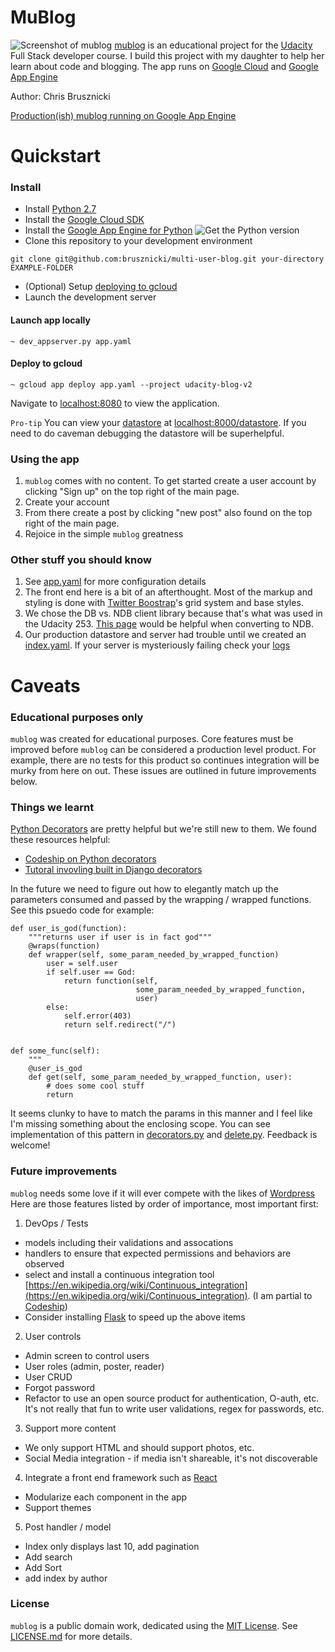 # MuBlog

![Screenshot of mublog](http://i.imgur.com/Vy97Scs.png "we never said it was pretty")
[mublog](https://github.com/brusznicki/multi-user-blog) is an educational project for the [Udacity](https://www.udacity.com) Full Stack developer course. I build this project with my daughter to help her learn about code and blogging. The app runs on [Google Cloud](http://cloud.google.com) and [Google App Engine](https://cloud.google.com/appengine/)

Author: Chris Brusznicki

[Production(ish) mublog running on Google App Engine](https://udacity-blog-v2.appspot.com/)

# Quickstart

### Install

* Install [Python 2.7](https://www.python.org/downloads/)
* Install the [Google Cloud SDK](https://cloud.google.com/sdk/downloads)
* Install the [Google App Engine for Python](https://cloud.google.com/appengine/downloads)
![Get the Python version](http://i.imgur.com/Y29MNjT.png "Python is what you want")
* Clone this repository to your development environment
```
git clone git@github.com:brusznicki/multi-user-blog.git your-directory EXAMPLE-FOLDER
```
* (Optional) Setup [deploying to gcloud](https://cloud.google.com/sdk/gcloud/reference/app/deploy)
* Launch the development server

#### Launch app locally
```
~ dev_appserver.py app.yaml
```
#### Deploy to gcloud
```
~ gcloud app deploy app.yaml --project udacity-blog-v2
```
Navigate to [localhost:8080](http://localhost:8080) to view the application.

`Pro-tip` You can view your [datastore](https://cloud.google.com/datastore/docs/datastore-api-tutorial) at [localhost:8000/datastore](http://localhost:8000/datastore). If you need to do caveman debugging the datastore will be superhelpful.

### Using the app

1. `mublog` comes with no content. To get started create a user account by clicking "Sign up" on the top right of the main page.
2. Create your account
3. From there create a post by clicking "new post" also found on the top right of the main page.
4. Rejoice in the simple `mublog` greatness

### Other stuff you should know

1. See [app.yaml](https://github.com/brusznicki/multi-user-blog/blob/master/app.yaml) for more configuration details
1. The front end here is a bit of an afterthought. Most of the markup and styling is done with [Twitter Boostrap](http://www.getbootstrap.com)'s grid system and base styles.
2. We chose the DB vs. NDB client library because that's what was used in the Udacity 253. [This page](https://cloud.google.com/appengine/docs/standard/python/ndb/db_to_ndb) would be helpful when converting to NDB.
3. Our production datastore and server had trouble until we created an [index.yaml](https://github.com/brusznicki/multi-user-blog/blob/master/index.yaml). If your server is mysteriously failing check your [logs](https://cloud.google.com/appengine/docs/standard/python/logs/)

# Caveats

### Educational purposes only

`mublog` was created for educational purposes. Core features must be improved before `mublog` can be considered a production level product. For example, there are no tests for this product so continues integration will be murky from here on out. These issues are outlined in future improvements below.

### Things we learnt

[Python Decorators](https://wiki.python.org/moin/DecoratorPattern) are pretty helpful but we're still new to them. We found these resources helpful:

* [Codeship on Python decorators](http://thecodeship.com/patterns/guide-to-python-function-decorators/)
* [Tutoral invovling built in Django decorators](http://scottlobdell.me/2015/04/decorators-arguments-python/)

In the future we need to figure out how to elegantly match up the parameters consumed and passed by the wrapping / wrapped functions. See this psuedo code for example:

```
def user_is_god(function):
    """returns user if user is in fact god"""
    @wraps(function)
    def wrapper(self, some_param_needed_by_wrapped_function)
        user = self.user
        if self.user == God:
            return function(self,
                            some_param_needed_by_wrapped_function,
                            user)
        else:
            self.error(403)
            return self.redirect("/")


def some_func(self):
    """
    @user_is_god
    def get(self, some_param_needed_by_wrapped_function, user):
        # does some cool stuff
        return
```

It seems clunky to have to match the params in this manner and I feel like I'm missing something about the enclosing scope. You can see implementation of this pattern in [decorators.py](https://github.com/brusznicki/multi-user-blog/blob/master/helpers/decorators.py) and [delete.py](https://github.com/brusznicki/multi-user-blog/blob/master/handlers/comment/delete.py). Feedback is welcome!

### Future improvements

`mublog` needs some love if it will ever compete with the likes of [Wordpress](http://www.wordpress.com) Here are those features listed by order of importance, most important first:

1. DevOps / Tests
* models including their validations and assocations
* handlers to ensure that expected permissions and behaviors are observed
* select and install a continuous integration tool [https://en.wikipedia.org/wiki/Continuous_integration](https://en.wikipedia.org/wiki/Continuous_integration). (I am partial to [Codeship](https://codeship.com/))
* Consider installing [Flask](http://flask.pocoo.org/) to speed up the above items
2. User controls
* Admin screen to control users
* User roles (admin, poster, reader)
* User CRUD
* Forgot password
* Refactor to use an open source product for authentication, O-auth, etc. It's not really that fun to write user validations, regex for passwords, etc.
3. Support more content
* We only support HTML and should support photos, etc.
* Social Media integration - if media isn't shareable, it's not discoverable
4. Integrate a front end framework such as [React](https://reactjs.net/)
* Modularize each component in the app
* Support themes
5. Post handler / model
* Index only displays last 10, add pagination
* Add search
* Add Sort
* add index by author

### License

`mublog` is a public domain work, dedicated using the
[MIT License](https://opensource.org/licenses/MIT). See [LICENSE.md](https://github.com/brusznicki/multi-user-blog/blob/master/LICENSE.md) for more details.

